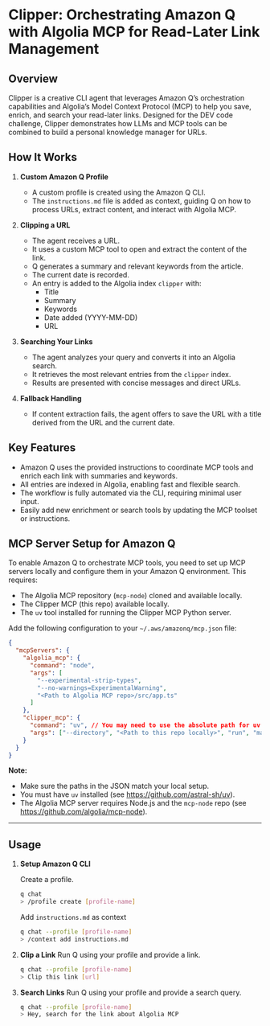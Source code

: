 # Clipper: Orchestrating Amazon Q with Algolia MCP for Read-Later Link Management

## Overview

Clipper is a creative CLI agent that leverages Amazon Q’s orchestration capabilities and Algolia’s Model Context Protocol (MCP) to help you save, enrich, and search your read-later links. Designed for the DEV code challenge, Clipper demonstrates how LLMs and MCP tools can be combined to build a personal knowledge manager for URLs.

## How It Works

1. **Custom Amazon Q Profile**

   - A custom profile is created using the Amazon Q CLI.
   - The `instructions.md` file is added as context, guiding Q on how to process URLs, extract content, and interact with Algolia MCP.

2. **Clipping a URL**

   - The agent receives a URL.
   - It uses a custom MCP tool to open and extract the content of the link.
   - Q generates a summary and relevant keywords from the article.
   - The current date is recorded.
   - An entry is added to the Algolia index `clipper` with:
     - Title
     - Summary
     - Keywords
     - Date added (YYYY-MM-DD)
     - URL

3. **Searching Your Links**

   - The agent analyzes your query and converts it into an Algolia search.
   - It retrieves the most relevant entries from the `clipper` index.
   - Results are presented with concise messages and direct URLs.

4. **Fallback Handling**
   - If content extraction fails, the agent offers to save the URL with a title derived from the URL and the current date.

## Key Features

- Amazon Q uses the provided instructions to coordinate MCP tools and enrich each link with summaries and keywords.
- All entries are indexed in Algolia, enabling fast and flexible search.
- The workflow is fully automated via the CLI, requiring minimal user input.
- Easily add new enrichment or search tools by updating the MCP toolset or instructions.

## MCP Server Setup for Amazon Q

To enable Amazon Q to orchestrate MCP tools, you need to set up MCP servers locally and configure them in your Amazon Q environment. This requires:

- The Algolia MCP repository (`mcp-node`) cloned and available locally.
- The Clipper MCP (this repo) available locally.
- The `uv` tool installed for running the Clipper MCP Python server.

Add the following configuration to your `~/.aws/amazonq/mcp.json` file:

```json
{
  "mcpServers": {
    "algolia_mcp": {
      "command": "node",
      "args": [
        "--experimental-strip-types",
        "--no-warnings=ExperimentalWarning",
        "<Path to Algolia MCP repo>/src/app.ts"
      ]
    },
    "clipper_mcp": {
      "command": "uv", // You may need to use the absolute path for uv (use `which uv` to get it)
      "args": ["--directory", "<Path to this repo locally>", "run", "main.py"]
    }
  }
}
```

**Note:**

- Make sure the paths in the JSON match your local setup.
- You must have `uv` installed (see https://github.com/astral-sh/uv).
- The Algolia MCP server requires Node.js and the `mcp-node` repo (see https://github.com/algolia/mcp-node).

---

## Usage

1. **Setup Amazon Q CLI**

   Create a profile.

   ```bash
   q chat
   > /profile create [profile-name]
   ```

   Add `instructions.md` as context

   ```bash
   q chat --profile [profile-name]
   > /context add instructions.md
   ```

2. **Clip a Link**
   Run Q using your profile and provide a link.

   ```bash
   q chat --profile [profile-name]
   > Clip this link [url]
   ```

3. **Search Links**
   Run Q using your profile and provide a search query.

   ```bash
   q chat --profile [profile-name]
   > Hey, search for the link about Algolia MCP
   ```
